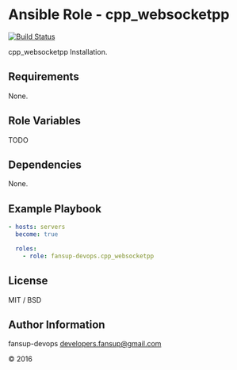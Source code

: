 Ansible Role - cpp_websocketpp
=========

[![Build Status](https://travis-ci.org/fansup-devops/ansible-role-cpp_websocketpp.svg?branch=master)](https://travis-ci.org/fansup-devops/ansible-role-cpp_websocketpp)

cpp_websocketpp Installation.

Requirements
------------

None.

Role Variables
--------------

TODO

Dependencies
------------

None.

Example Playbook
----------------

```yaml
- hosts: servers
  become: true

  roles:
    - role: fansup-devops.cpp_websocketpp
```

License
-------

MIT / BSD

Author Information
------------------

fansup-devops <developers.fansup@gmail.com>

&copy; 2016
